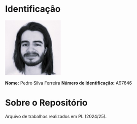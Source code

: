 # Identificação

![Picture](me.jpg) 

**Nome:** Pedro Silva Ferreira
**Número de Identificação:** A97646

# Sobre o Repositório

Arquivo de trabalhos realizados em PL (2024/25).